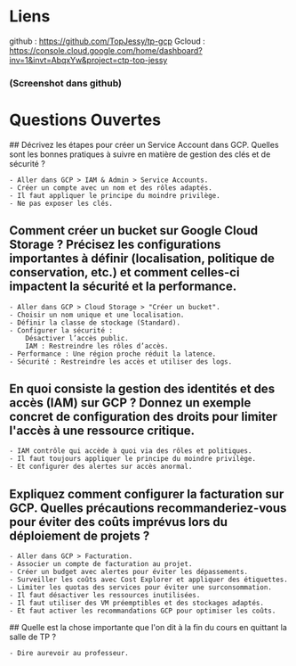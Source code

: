 # Liens

github : https://github.com/TopJessy/tp-gcp
Gcloud : https://console.cloud.google.com/home/dashboard?inv=1&invt=AbqxYw&project=ctp-top-jessy

### (Screenshot dans github)

# Questions Ouvertes

## Décrivez les étapes pour créer un Service Account dans GCP. Quelles sont les bonnes pratiques à suivre en matière de gestion des clés et de sécurité ?

    - Aller dans GCP > IAM & Admin > Service Accounts.
    - Créer un compte avec un nom et des rôles adaptés.
    - Il faut appliquer le principe du moindre privilège.
    - Ne pas exposer les clés.

## Comment créer un bucket sur Google Cloud Storage ? Précisez les configurations importantes à définir (localisation, politique de conservation, etc.) et comment celles-ci impactent la sécurité et la performance. 


    - Aller dans GCP > Cloud Storage > "Créer un bucket".
    - Choisir un nom unique et une localisation.
    - Définir la classe de stockage (Standard).
    - Configurer la sécurité :
        Désactiver l’accès public.
        IAM : Restreindre les rôles d’accès.
    - Performance : Une région proche réduit la latence.
    - Sécurité : Restreindre les accès et utiliser des logs.




## En quoi consiste la gestion des identités et des accès (IAM) sur GCP ? Donnez un exemple concret de configuration des droits pour limiter l'accès à une ressource critique.


    - IAM contrôle qui accède à quoi via des rôles et politiques.
    - Il faut toujours appliquer le principe du moindre privilège.
    - Et configurer des alertes sur accès anormal.


## Expliquez comment configurer la facturation sur GCP. Quelles précautions recommanderiez-vous pour éviter des coûts imprévus lors du déploiement de projets ?

    - Aller dans GCP > Facturation.
    - Associer un compte de facturation au projet.
    - Créer un budget avec alertes pour éviter les dépassements.
    - Surveiller les coûts avec Cost Explorer et appliquer des étiquettes.
    - Limiter les quotas des services pour éviter une surconsommation.
    - Il faut désactiver les ressources inutilisées.
    - Il faut utiliser des VM préemptibles et des stockages adaptés.
    - Et faut activer les recommandations GCP pour optimiser les coûts.


## Quelle est la chose importante que l'on dit à la fin du cours en quittant la salle de TP ?

    - Dire aurevoir au professeur.
